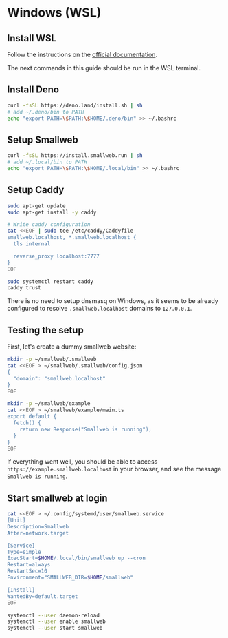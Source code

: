 # Windows (WSL)

## Install WSL

Follow the instructions on the [official documentation](https://learn.microsoft.com/en-us/windows/wsl/install).

The next commands in this guide should be run in the WSL terminal.

## Install Deno

```sh
curl -fsSL https://deno.land/install.sh | sh
# add ~/.deno/bin to PATH
echo "export PATH=\$PATH:\$HOME/.deno/bin" >> ~/.bashrc
```

## Setup Smallweb

```sh
curl -fsSL https://install.smallweb.run | sh
# add ~/.local/bin to PATH
echo "export PATH=\$PATH:\$HOME/.local/bin" >> ~/.bashrc
```

## Setup Caddy

```sh
sudo apt-get update
sudo apt-get install -y caddy

# Write caddy configuration
cat <<EOF | sudo tee /etc/caddy/Caddyfile
smallweb.localhost, *.smallweb.localhost {
  tls internal

  reverse_proxy localhost:7777
}
EOF

sudo systemctl restart caddy
caddy trust
```

There is no need to setup dnsmasq on Windows, as it seems to be already configured to resolve `.smallweb.localhost` domains to `127.0.0.1`.

## Testing the setup

First, let's create a dummy smallweb website:

```sh
mkdir -p ~/smallweb/.smallweb
cat <<EOF > ~/smallweb/.smallweb/config.json
{
  "domain": "smallweb.localhost"
}
EOF

mkdir -p ~/smallweb/example
cat <<EOF > ~/smallweb/example/main.ts
export default {
  fetch() {
    return new Response("Smallweb is running");
  }
}
EOF
```

If everything went well, you should be able to access `https://example.smallweb.localhost` in your browser, and see the message `Smallweb is running`.

## Start smallweb at login

```sh
cat <<EOF > ~/.config/systemd/user/smallweb.service
[Unit]
Description=Smallweb
After=network.target

[Service]
Type=simple
ExecStart=$HOME/.local/bin/smallweb up --cron
Restart=always
RestartSec=10
Environment="SMALLWEB_DIR=$HOME/smallweb"

[Install]
WantedBy=default.target
EOF

systemctl --user daemon-reload
systemctl --user enable smallweb
systemctl --user start smallweb
```
